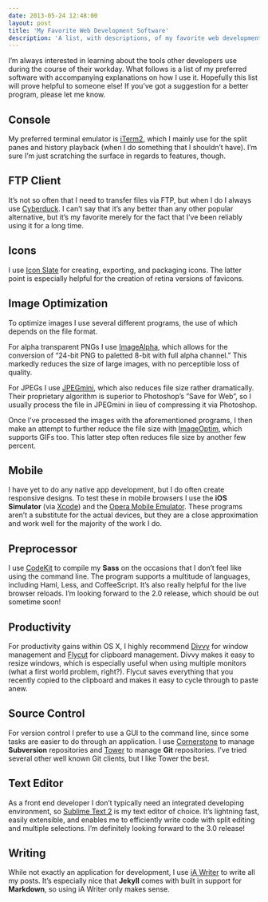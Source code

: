 ```yaml
---
date: 2013-05-24 12:48:00
layout: post
title: 'My Favorite Web Development Software'
description: 'A list, with descriptions, of my favorite web development software.'
---
```


I’m always interested in learning about the tools other developers use during the course of their workday. What follows is a list of my preferred software with accompanying explanations on how I use it. Hopefully this list will prove helpful to someone else! If you’ve got a suggestion for a better program, please let me know.

## Console
My preferred terminal emulator is [iTerm2](http://www.iterm2.com/), which I mainly use for the split panes and history playback (when I do something that I shouldn’t have). I’m sure I’m just scratching the surface in regards to features, though.

## FTP Client
It’s not so often that I need to transfer files via FTP, but when I do I always use [Cyberduck](http://cyberduck.ch/). I can’t say that it’s any better than any other popular alternative, but it’s my favorite merely for the fact that I’ve been reliably using it for a long time.

## Icons
I use [Icon Slate](http://www.kodlian.com/apps/icon-slate) for creating, exporting, and packaging icons. The latter point is especially helpful for the creation of retina versions of favicons.

## Image Optimization
To optimize images I use several different programs, the use of which depends on the file format.

For alpha transparent PNGs I use [ImageAlpha](http://pngmini.com/), which allows for the conversion of “24-bit PNG to paletted 8-bit with full alpha channel.” This markedly reduces the size of large images, with no perceptible loss of quality.

For JPEGs I use [JPEGmini](http://jpegmini.com/), which also reduces file size rather dramatically. Their proprietary algorithm is superior to Photoshop’s ”Save for Web”, so I usually process the file in JPEGmini in lieu of compressing it via Photoshop.

Once I’ve processed the images with the aforementioned programs, I then make an attempt to further reduce the file size with [ImageOptim](http://imageoptim.com/), which supports GIFs too. This latter step often reduces file size by another few percent.

## Mobile
I have yet to do any native app development, but I do often create responsive designs. To test these in mobile browsers I use the **iOS Simulator** (via [Xcode](https://developer.apple.com/xcode/)) and the [Opera Mobile Emulator](http://www.opera.com/developer/mobile-emulator). These programs aren’t a substitute for the actual devices, but they are a close approximation and work well for the majority of the work I do.

## Preprocessor
I use [CodeKit](http://incident57.com/codekit/) to compile my **Sass** on the occasions that I don’t feel like using the command line. The program supports a multitude of languages, including Haml, Less, and CoffeeScript. It’s also really helpful for the live browser reloads. I’m looking forward to the 2.0 release, which should be out sometime soon!

## Productivity
For productivity gains within OS X, I highly recommend [Divvy](http://mizage.com/divvy/) for window management and
[Flycut](https://itunes.apple.com/us/app/flycut-clipboard-manager/id442160987?mt=12) for clipboard management. Divvy makes it easy to resize windows, which is especially useful when using multiple monitors (what a first world problem, right?). Flycut saves everything that you recently copied to the clipboard and makes it easy to cycle through to paste anew.

## Source Control
For version control I prefer to use a GUI to the command line, since some tasks are easier to do through an application. I use [Cornerstone](http://www.zennaware.com/cornerstone/) to manage **Subversion** repositories and [Tower](http://www.git-tower.com/) to manage **Git** repositories. I’ve tried several other well known Git clients, but I like Tower the best.

## Text Editor
As a front end developer I don’t typically need an integrated developing environment, so [Sublime Text 2](http://www.sublimetext.com/2) is my text editor of choice. It’s lightning fast, easily extensible, and enables me to efficiently write code with split editing and multiple selections. I’m definitely looking forward to the 3.0 release!

## Writing
While not exactly an application for development, I use [iA Writer](http://www.iawriter.com/mac/) to write all my posts. It’s especially nice that **Jekyll** comes with built in support for **Markdown**, so using iA Writer only makes sense.
